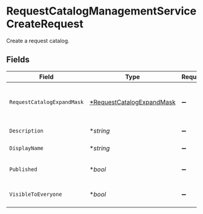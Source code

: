 # RequestCatalogManagementServiceCreateRequest

 Create a request catalog.



## Fields

| Field                                                                                                             | Type                                                                                                              | Required                                                                                                          | Description                                                                                                       |
| ----------------------------------------------------------------------------------------------------------------- | ----------------------------------------------------------------------------------------------------------------- | ----------------------------------------------------------------------------------------------------------------- | ----------------------------------------------------------------------------------------------------------------- |
| `RequestCatalogExpandMask`                                                                                        | [*RequestCatalogExpandMask](../../models/shared/requestcatalogexpandmask.md)                                      | :heavy_minus_sign:                                                                                                |  The RequestCatalogExpandMask includes the paths in the catalog view to expand in the return value of this call.<br/> |
| `Description`                                                                                                     | **string*                                                                                                         | :heavy_minus_sign:                                                                                                |  The description of the new request catalog.<br/>                                                                 |
| `DisplayName`                                                                                                     | **string*                                                                                                         | :heavy_minus_sign:                                                                                                |  The display name of the new request catalog.<br/>                                                                |
| `Published`                                                                                                       | **bool*                                                                                                           | :heavy_minus_sign:                                                                                                |  Whether or not the new catalog should be created as published.<br/>                                              |
| `VisibleToEveryone`                                                                                               | **bool*                                                                                                           | :heavy_minus_sign:                                                                                                |  Whether or not the new catalog is visible to everyone by default.<br/>                                           |